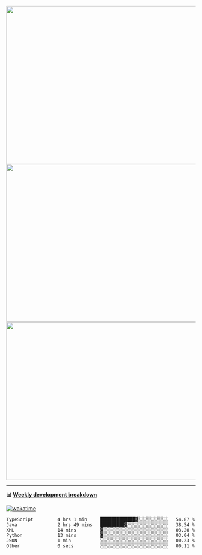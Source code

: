 <p float="left" align="middle"><img src="https://user-images.githubusercontent.com/56089155/195064669-12bd89bb-53c9-44b1-9fd8-993f93f585e1.png" width="600px" height="420px">
<img src="https://user-images.githubusercontent.com/56089155/195064706-c37aa3c8-f669-46c9-abba-1eadcbb910c5.png" width="600px" height="420px">
<img src="https://user-images.githubusercontent.com/56089155/195064753-0de674c7-4fc7-4831-a8a5-402e19cc77be.png" width="600px" height="420px"></p>

<hr />

**📊 [Weekly development breakdown](https://wakatime.com/@Ari24)**

[![wakatime](https://wakatime.com/badge/user/ca34c016-707f-4382-84cf-1823913a1423.svg)](https://wakatime.com/@ca34c016-707f-4382-84cf-1823913a1423)

<!--START_SECTION:waka-->

```text
TypeScript         4 hrs 1 min     █████████████▓░░░░░░░░░░░   54.87 %
Java               2 hrs 49 mins   █████████▓░░░░░░░░░░░░░░░   38.54 %
XML                14 mins         ▓░░░░░░░░░░░░░░░░░░░░░░░░   03.20 %
Python             13 mins         ▓░░░░░░░░░░░░░░░░░░░░░░░░   03.04 %
JSON               1 min           ░░░░░░░░░░░░░░░░░░░░░░░░░   00.23 %
Other              0 secs          ░░░░░░░░░░░░░░░░░░░░░░░░░   00.11 %
```

<!--END_SECTION:waka-->
